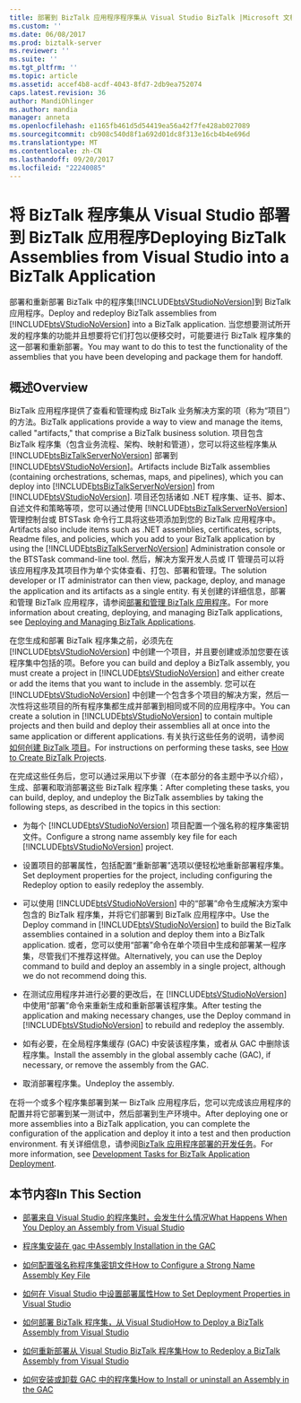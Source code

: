 ```yaml
---
title: 部署到 BizTalk 应用程序程序集从 Visual Studio BizTalk |Microsoft 文档
ms.custom: ''
ms.date: 06/08/2017
ms.prod: biztalk-server
ms.reviewer: ''
ms.suite: ''
ms.tgt_pltfrm: ''
ms.topic: article
ms.assetid: accef4b8-acdf-4043-8fd7-2db9ea752074
caps.latest.revision: 36
author: MandiOhlinger
ms.author: mandia
manager: anneta
ms.openlocfilehash: e1165fb461d5d54419ea56a42f7fe428ab027089
ms.sourcegitcommit: cb908c540d8f1a692d01dc8f313e16cb4b4e696d
ms.translationtype: MT
ms.contentlocale: zh-CN
ms.lasthandoff: 09/20/2017
ms.locfileid: "22240085"
---
```

# <a name="deploying-biztalk-assemblies-from-visual-studio-into-a-biztalk-application"></a><span data-ttu-id="501c7-102">将 BizTalk 程序集从 Visual Studio 部署到 BizTalk 应用程序</span><span class="sxs-lookup"><span data-stu-id="501c7-102">Deploying BizTalk Assemblies from Visual Studio into a BizTalk Application</span></span>
<span data-ttu-id="501c7-103">部署和重新部署 BizTalk 中的程序集[!INCLUDE[btsVStudioNoVersion](../includes/btsvstudionoversion-md.md)]到 BizTalk 应用程序。</span><span class="sxs-lookup"><span data-stu-id="501c7-103">Deploy and redeploy BizTalk assemblies from [!INCLUDE[btsVStudioNoVersion](../includes/btsvstudionoversion-md.md)] into a BizTalk application.</span></span> <span data-ttu-id="501c7-104">当您想要测试所开发的程序集的功能并且想要将它们打包以便移交时，可能要进行 BizTalk 程序集的这一部署和重新部署。</span><span class="sxs-lookup"><span data-stu-id="501c7-104">You may want to do this to test the functionality of the assemblies that you have been developing and package them for handoff.</span></span>  

## <a name="overview"></a><span data-ttu-id="501c7-105">概述</span><span class="sxs-lookup"><span data-stu-id="501c7-105">Overview</span></span>  
 <span data-ttu-id="501c7-106">BizTalk 应用程序提供了查看和管理构成 BizTalk 业务解决方案的项（称为“项目”）的方法。</span><span class="sxs-lookup"><span data-stu-id="501c7-106">BizTalk applications provide a way to view and manage the items, called "artifacts," that comprise a BizTalk business solution.</span></span> <span data-ttu-id="501c7-107">项目包含 BizTalk 程序集（包含业务流程、架构、映射和管道），您可以将这些程序集从 [!INCLUDE[btsBizTalkServerNoVersion](../includes/btsbiztalkservernoversion-md.md)] 部署到 [!INCLUDE[btsVStudioNoVersion](../includes/btsvstudionoversion-md.md)]。</span><span class="sxs-lookup"><span data-stu-id="501c7-107">Artifacts include BizTalk assemblies (containing orchestrations, schemas, maps, and pipelines), which you can deploy into [!INCLUDE[btsBizTalkServerNoVersion](../includes/btsbiztalkservernoversion-md.md)] from [!INCLUDE[btsVStudioNoVersion](../includes/btsvstudionoversion-md.md)].</span></span> <span data-ttu-id="501c7-108">项目还包括诸如 .NET 程序集、证书、脚本、自述文件和策略等项，您可以通过使用 [!INCLUDE[btsBizTalkServerNoVersion](../includes/btsbiztalkservernoversion-md.md)] 管理控制台或 BTSTask 命令行工具将这些项添加到您的 BizTalk 应用程序中。</span><span class="sxs-lookup"><span data-stu-id="501c7-108">Artifacts also include items such as .NET assemblies, certificates, scripts, Readme files, and policies, which you add to your BizTalk application by using the [!INCLUDE[btsBizTalkServerNoVersion](../includes/btsbiztalkservernoversion-md.md)] Administration console or the BTSTask command-line tool.</span></span> <span data-ttu-id="501c7-109">然后，解决方案开发人员或 IT 管理员可以将该应用程序及其项目作为单个实体查看、打包、部署和管理。</span><span class="sxs-lookup"><span data-stu-id="501c7-109">The solution developer or IT administrator can then view, package, deploy, and manage the application and its artifacts as a single entity.</span></span> <span data-ttu-id="501c7-110">有关创建的详细信息，部署和管理 BizTalk 应用程序，请参阅[部署和管理 BizTalk 应用程序](../core/deploying-and-managing-biztalk-applications.md)。</span><span class="sxs-lookup"><span data-stu-id="501c7-110">For more information about creating, deploying, and managing BizTalk applications, see [Deploying and Managing BizTalk Applications](../core/deploying-and-managing-biztalk-applications.md).</span></span>  
  
 <span data-ttu-id="501c7-111">在您生成和部署 BizTalk 程序集之前，必须先在 [!INCLUDE[btsVStudioNoVersion](../includes/btsvstudionoversion-md.md)] 中创建一个项目，并且要创建或添加您要在该程序集中包括的项。</span><span class="sxs-lookup"><span data-stu-id="501c7-111">Before you can build and deploy a BizTalk assembly, you must create a project in [!INCLUDE[btsVStudioNoVersion](../includes/btsvstudionoversion-md.md)] and either create or add the items that you want to include in the assembly.</span></span> <span data-ttu-id="501c7-112">您可以在 [!INCLUDE[btsVStudioNoVersion](../includes/btsvstudionoversion-md.md)] 中创建一个包含多个项目的解决方案，然后一次性将这些项目的所有程序集都生成并部署到相同或不同的应用程序中。</span><span class="sxs-lookup"><span data-stu-id="501c7-112">You can create a solution in [!INCLUDE[btsVStudioNoVersion](../includes/btsvstudionoversion-md.md)] to contain multiple projects and then build and deploy their assemblies all at once into the same application or different applications.</span></span> <span data-ttu-id="501c7-113">有关执行这些任务的说明，请参阅[如何创建 BizTalk 项目](../core/how-to-create-biztalk-projects.md)。</span><span class="sxs-lookup"><span data-stu-id="501c7-113">For instructions on performing these tasks, see [How to Create BizTalk Projects](../core/how-to-create-biztalk-projects.md).</span></span>  
  
 <span data-ttu-id="501c7-114">在完成这些任务后，您可以通过采用以下步骤（在本部分的各主题中予以介绍），生成、部署和取消部署这些 BizTalk 程序集：</span><span class="sxs-lookup"><span data-stu-id="501c7-114">After completing these tasks, you can build, deploy, and undeploy the BizTalk assemblies by taking the following steps, as described in the topics in this section:</span></span>  
  
-   <span data-ttu-id="501c7-115">为每个 [!INCLUDE[btsVStudioNoVersion](../includes/btsvstudionoversion-md.md)] 项目配置一个强名称的程序集密钥文件。</span><span class="sxs-lookup"><span data-stu-id="501c7-115">Configure a strong name assembly key file for each [!INCLUDE[btsVStudioNoVersion](../includes/btsvstudionoversion-md.md)] project.</span></span>  
  
-   <span data-ttu-id="501c7-116">设置项目的部署属性，包括配置“重新部署”选项以便轻松地重新部署程序集。</span><span class="sxs-lookup"><span data-stu-id="501c7-116">Set deployment properties for the project, including configuring the Redeploy option to easily redeploy the assembly.</span></span>  
  
-   <span data-ttu-id="501c7-117">可以使用 [!INCLUDE[btsVStudioNoVersion](../includes/btsvstudionoversion-md.md)] 中的“部署”命令生成解决方案中包含的 BizTalk 程序集，并将它们部署到 BizTalk 应用程序中。</span><span class="sxs-lookup"><span data-stu-id="501c7-117">Use the Deploy command in [!INCLUDE[btsVStudioNoVersion](../includes/btsvstudionoversion-md.md)] to build the BizTalk assemblies contained in a solution and deploy them into a BizTalk application.</span></span> <span data-ttu-id="501c7-118">或者，您可以使用“部署”命令在单个项目中生成和部署某一程序集，尽管我们不推荐这样做。</span><span class="sxs-lookup"><span data-stu-id="501c7-118">Alternatively, you can use the Deploy command to build and deploy an assembly in a single project, although we do not recommend doing this.</span></span>  
  
-   <span data-ttu-id="501c7-119">在测试应用程序并进行必要的更改后，在 [!INCLUDE[btsVStudioNoVersion](../includes/btsvstudionoversion-md.md)] 中使用“部署”命令来重新生成和重新部署该程序集。</span><span class="sxs-lookup"><span data-stu-id="501c7-119">After testing the application and making necessary changes, use the Deploy command in [!INCLUDE[btsVStudioNoVersion](../includes/btsvstudionoversion-md.md)] to rebuild and redeploy the assembly.</span></span>  
  
-   <span data-ttu-id="501c7-120">如有必要，在全局程序集缓存 (GAC) 中安装该程序集，或者从 GAC 中删除该程序集。</span><span class="sxs-lookup"><span data-stu-id="501c7-120">Install the assembly in the global assembly cache (GAC), if necessary, or remove the assembly from the GAC.</span></span>  
  
-   <span data-ttu-id="501c7-121">取消部署程序集。</span><span class="sxs-lookup"><span data-stu-id="501c7-121">Undeploy the assembly.</span></span>  
  
 <span data-ttu-id="501c7-122">在将一个或多个程序集部署到某一 BizTalk 应用程序后，您可以完成该应用程序的配置并将它部署到某一测试中，然后部署到生产环境中。</span><span class="sxs-lookup"><span data-stu-id="501c7-122">After deploying one or more assemblies into a BizTalk application, you can complete the configuration of the application and deploy it into a test and then production environment.</span></span> <span data-ttu-id="501c7-123">有关详细信息，请参阅[BizTalk 应用程序部署的开发任务](../core/development-tasks-for-biztalk-application-deployment.md)。</span><span class="sxs-lookup"><span data-stu-id="501c7-123">For more information, see [Development Tasks for BizTalk Application Deployment](../core/development-tasks-for-biztalk-application-deployment.md).</span></span>  
  
## <a name="in-this-section"></a><span data-ttu-id="501c7-124">本节内容</span><span class="sxs-lookup"><span data-stu-id="501c7-124">In This Section</span></span>  
  
-   [<span data-ttu-id="501c7-125">部署来自 Visual Studio 的程序集时，会发生什么情况</span><span class="sxs-lookup"><span data-stu-id="501c7-125">What Happens When You Deploy an Assembly from Visual Studio</span></span>](../core/what-happens-when-you-deploy-an-assembly-from-visual-studio.md)  
  
-   [<span data-ttu-id="501c7-126">程序集安装在 gac 中</span><span class="sxs-lookup"><span data-stu-id="501c7-126">Assembly Installation in the GAC</span></span>](../core/assembly-installation-in-the-gac.md)  
  
-   [<span data-ttu-id="501c7-127">如何配置强名称程序集密钥文件</span><span class="sxs-lookup"><span data-stu-id="501c7-127">How to Configure a Strong Name Assembly Key File</span></span>](../core/how-to-configure-a-strong-name-assembly-key-file.md)  
  
-   [<span data-ttu-id="501c7-128">如何在 Visual Studio 中设置部署属性</span><span class="sxs-lookup"><span data-stu-id="501c7-128">How to Set Deployment Properties in Visual Studio</span></span>](../core/how-to-set-deployment-properties-in-visual-studio.md)  
  
-   [<span data-ttu-id="501c7-129">如何部署 BizTalk 程序集，从 Visual Studio</span><span class="sxs-lookup"><span data-stu-id="501c7-129">How to Deploy a BizTalk Assembly from Visual Studio</span></span>](../core/how-to-deploy-a-biztalk-assembly-from-visual-studio.md)  
  
-   [<span data-ttu-id="501c7-130">如何重新部署从 Visual Studio BizTalk 程序集</span><span class="sxs-lookup"><span data-stu-id="501c7-130">How to Redeploy a BizTalk Assembly from Visual Studio</span></span>](../core/how-to-redeploy-a-biztalk-assembly-from-visual-studio.md)  
  
-   [<span data-ttu-id="501c7-131">如何安装或卸载 GAC 中的程序集</span><span class="sxs-lookup"><span data-stu-id="501c7-131">How to Install or uninstall an Assembly in the GAC</span></span>](../core/how-to-install-an-assembly-in-the-gac.md)  